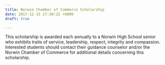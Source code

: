 ```yaml
---
title: Norwin Chamber of Commerce Scholarship
date: 2017-12-15 17:30:22 +0000
draft: true

---
```

This scholarship is awarded each annually to a Norwin High School senior who exhibits traits of service, leadership, respect, integrity and compassion.  Interested students should contact their guidance counselor and/or the Norwin Chamber of Commerce for additional details concerning this scholarship.